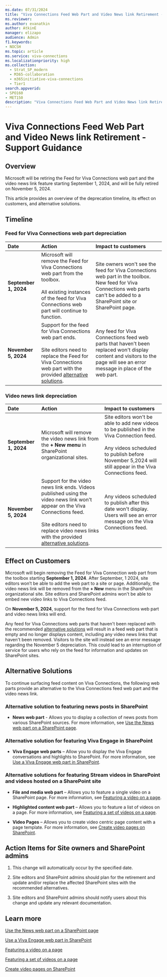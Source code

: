 ```yaml
---
ms.date: 07/31/2024
title: "Viva Connections Feed Web Part and Video News link Retirement - Support Guidance"
ms.reviewer: 
ms.author: evanatkin
author: AtkinE
manager: elizapo
audience: Admin
f1.keywords:
- NOCSH
ms.topic: article
ms.service: viva-connections
ms.localizationpriority: high
ms.collection:
  - Strat_SP_modern
  - M365-collaboration
  - m365initiative-viva-connections
  - Tier1
search.appverid:
- SPO160
- MET150
description: "Viva Connections Feed Web Part and Video News link Retirement - Support Guidance"
---
```


# Viva Connections Feed Web Part and Video News link Retirement - Support Guidance

## Overview

Microsoft will be retiring the Feed for Viva Connections web part and the video news link feature starting September 1, 2024, and will be fully retired on November 5, 2024.

This article provides an overview of the deprecation timeline, its effect on customers, and alternative solutions.

## Timeline

### Feed for Viva Connections web part depreciation

|**Date** |**Action** |**Impact to customers** |
|:--------|:----------|:----------|
|**September 1, 2024** | Microsoft will remove the Feed for Viva Connections web part from the toolbox. <br><br> All existing instances of the feed for Viva Connections web part will continue to function. | Site owners won't see the feed for Viva Connections web part in the toolbox. New feed for Viva Connections web parts can't be added to a SharePoint site or SharePoint page.|
|**November 5, 2024** | Support for the feed for Viva Connections web part ends. <br><br> Site editors  need to replace the Feed for Viva Connections web part with the provided [alternative solutions](#alternative-solutions). | Any feed for Viva Connections feed web parts that haven't been replaced won't display content and visitors to the page will see an error message in place of the web part.|

### Video news link depreciation

|**Date** |**Action** |**Impact to customers** |
|:--------|:----------|:----------|
|**September 1, 2024** | Microsoft will remove the video news link from the **+ New menu** in SharePoint organizational sites. | Site editors won't be able to add new videos to be published in the Viva Connection feed. <br><br> Any videos scheduled to publish before November 5,2024 will still appear in the Viva Connections feed.|
|**November 5, 2024** | Support for the video news link ends. Videos published using the video news link won't appear on the Viva Connections feed. <br><br> Site editors need to replace video news links with the provided [alternative solutions](#alternative-solutions).| Any videos scheduled to publish after this date won't display. Users will see an error message on the Viva Connections feed.|

## Effect on Customers

Microsoft will begin removing the Feed for Viva Connection web part from the toolbox starting **September 1, 2024**. After September, 1 2024, site editors won’t be able to add the web part to a site or page. Additionally, the video news link will be removed from the **+ New** menu in the SharePoint organizational site. Site editors and SharePoint admins won't be able to embed new video links to Viva Connections feed.

On **November 5, 2024**, support for the feed for Viva Connections web part and video news links will end.

Any feed for Viva Connections web parts that haven't been replaced with the recommended [alternative solutions](#alternative-solutions) will result in a feed web part that is empty and no longer displays content, including any video news links that haven't been removed. Visitors to the site will instead see an error message regarding the November 5 depreciation. This could lead to an interruption of service for users who rely on the feed for information and updates on SharePoint sites.

## Alternative Solutions

To continue surfacing feed content on Viva Connections, the following web parts provide an alternative to the Viva Connections feed web part and the video news link.

### Alternative solution to featuring news posts in SharePoint

- **News web part** - Allows you to display a collection of news posts from various SharePoint sources. For more information, see [Use the News web part on a SharePoint page](https://support.microsoft.com/office/c2dcee50-f5d7-434b-8cb9-a7feefd9f165#bkmk_sitenews).

### Alternative solution for featuring Viva Engage in SharePoint

- **Viva Engage web parts** – Allow you to display the Viva Engage conversations and highlights to SharePoint. For more information, see [Use a Viva Engage web part in SharePoint](https://support.microsoft.com/office/a53cfa0c-3d09-42c8-a286-1038a81c59da#highlights).

### Alternative solutions for featuring Stream videos in SharePoint and videos hosted on a SharePoint site

- **File and media web part** – Allows you to feature a single video on a SharePoint page. For more information, see [Featuring a video on a page](/stream/streamnew/portals-single-video).

- **Highlighted content web part** – Allows you to feature a list of videos on a page. For more information, see [Featuring a set of videos on a page](/stream/streamnew/portals-set-of-videos).

- **Video Pages** – Allows you to create video centric page content with a page template. For more information, see [Create video pages on SharePoint](https://support.microsoft.com/office/7823449f-e2cc-48d2-bda7-2ee82518958a).

## Action Items for Site owners and SharePoint admins

1. This change will automatically occur by the specified date.

2. Site editors and SharePoint admins should plan for the retirement and update and/or replace the affected SharePoint sites with the recommended alternatives.

3. Site editors and SharePoint admins should notify users about this change and update any relevant documentation.  

## Learn more

[Use the News web part on a SharePoint page](https://support.microsoft.com/office/c2dcee50-f5d7-434b-8cb9-a7feefd9f165#bkmk_sitenews)

[Use a Viva Engage web part in SharePoint](https://support.microsoft.com/office/a53cfa0c-3d09-42c8-a286-1038a81c59da#highlights)

[Featuring a video on a page](/stream/streamnew/portals-single-video)

[Featuring a set of videos on a page](/stream/streamnew/portals-set-of-videos)

[Create video pages on SharePoint](https://support.microsoft.com/office/7823449f-e2cc-48d2-bda7-2ee82518958a)
